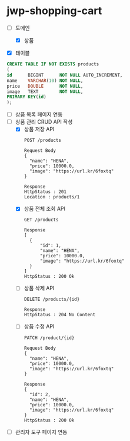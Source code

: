 # jwp-shopping-cart

- [ ] 도메인
  - [x] 상품


- [x] 테이블

```sql
CREATE TABLE IF NOT EXISTS products
(
id      BIGINT      NOT NULL AUTO_INCREMENT,
name    VARCHAR(10) NOT NULL,
price   DOUBLE      NOT NULL,
image   TEXT        NOT NULL,
PRIMARY KEY(id)
);
```


- [ ] 상품 목록 페이지 연동
- [ ] 상품 관리 CRUD API 작성
  - [x] 상품 저장 API
    ```
    POST /products
    
    Request Body
    {
      "name": "HENA",
      "price": 10000.0,
      "image": "https://url.kr/6foxtq"
    }
    
    Response
    HttpStatus : 201
    Location : products/1
    ```
  - [x] 상품 전체 조회 API
    ```
    GET /products
    
    Response
    [
      {
          "id": 1,
          "name": "HENA",
          "price": 10000.0,
          "image": "https://url.kr/6foxtq"
      }
    ]
    HttpStatus : 200 Ok
    ```
  - [ ] 상품 삭제 API
    ```
    DELETE /products/{id}
    
    Response
    HttpStatus : 204 No Content
    ```
  - [ ] 상품 수정 API
    ```
    PATCH /product/{id}
    
    Request Body
    {
      "name": "HENA",
      "price": 10000.0,
      "image": "https://url.kr/6foxtq"
    }
    
    Response
    {
      "id": 2,
      "name": "HENA",
      "price": 10000.0,
      "image": "https://url.kr/6foxtq"
    }
    HttpStatus : 200 Ok
    ```
- [ ] 관리자 도구 페이지 연동
